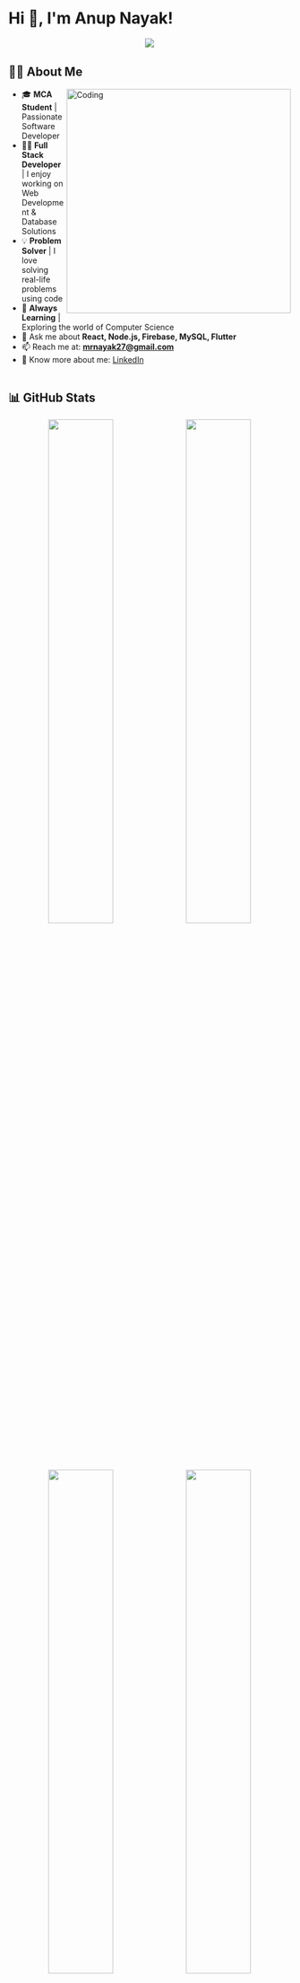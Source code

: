# Hi 👋, I'm Anup Nayak!

<div align="center">
  <img src="https://readme-typing-svg.demolab.com/?lines=I'm+a+MCA+Student;Learning+and+Exploring+Computer+Science;I+love+solving+real+life+problems+using+code;Full+Stack+Web+Developer;Let's+build+something+awesome!&font=Fira%20Code&center=true&width=600&height=50&color=667eea&vCenter=true&pause=1000&size=22" />
</div>

<img width="100%" height="2" src="https://github.com/user-attachments/assets/74038dd8-e0e4-4a5b-a7c2-198df1a86135">

## 👨‍💻 About Me

<img align="right" alt="Coding" width="400" src="https://user-images.githubusercontent.com/74038190/229223263-cf2e4b07-2615-4f87-9c38-e37600f8381a.gif">

- 🎓 **MCA Student** | Passionate Software Developer  
- 👨‍💻 **Full Stack Developer** | I enjoy working on Web Development & Database Solutions  
- 💡 **Problem Solver** | I love solving real-life problems using code  
- 🚀 **Always Learning** | Exploring the world of Computer Science  
- 💬 Ask me about **React, Node.js, Firebase, MySQL, Flutter**  
- 📫 Reach me at: **mrnayak27@gmail.com**  
- 📄 Know more about me: [LinkedIn](https://www.linkedin.com/in/anup-nayak-05651b25b/)

<img width="100%" height="2" src="https://github.com/user-attachments/assets/74038dd8-e0e4-4a5b-a7c2-198df1a86135">

## 📊 GitHub Stats

<div align="center">
  <img src="https://github-readme-stats.vercel.app/api?username=mrnayak25&show_icons=true&theme=tokyonight&hide_border=true&bg_color=0d1117&title_color=667eea&icon_color=667eea&text_color=ffffff" width="48%"/>
  <img src="https://github-readme-streak-stats.herokuapp.com/?user=mrnayak25&theme=tokyonight&hide_border=true&background=0d1117&stroke=667eea&ring=667eea&fire=667eea&currStreakLabel=667eea" width="48%"/>
</div>

<div align="center">
  <img src="https://github-readme-stats.vercel.app/api/top-langs/?username=mrnayak25&layout=compact&theme=tokyonight&hide_border=true&bg_color=0d1117&title_color=667eea&text_color=ffffff" width="48%" />
  <img src="https://github-readme-activity-graph.vercel.app/graph?username=mrnayak25&theme=tokyo-night&hide_border=true&bg_color=0d1117&color=667eea&line=667eea&point=ffffff" width="48%"/>
</div>

<div align="center">
  <img src="https://github-profile-summary-cards.vercel.app/api/cards/profile-details?username=mrnayak25&theme=tokyonight" width="80%"/>
</div>

<img width="100%" height="2" src="https://github.com/user-attachments/assets/74038dd8-e0e4-4a5b-a7c2-198df1a86135">

## 🔧 Tech Stack

<div align="center">
  <img src="https://skillicons.dev/icons?i=c,cpp,java,python,flutter,dart,html,css,js,react,nodejs,express,mysql,mongodb,firebase,git,github,figma,linux&perline=10&theme=dark" />
</div>

### 🚀 Languages & Frameworks
<div align="center">
  
![C](https://img.shields.io/badge/C-00599C?style=for-the-badge&logo=c&logoColor=white)
![C++](https://img.shields.io/badge/C%2B%2B-00599C?style=for-the-badge&logo=c%2B%2B&logoColor=white)
![Java](https://img.shields.io/badge/Java-ED8B00?style=for-the-badge&logo=java&logoColor=white)
![Python](https://img.shields.io/badge/Python-3776AB?style=for-the-badge&logo=python&logoColor=white)
![JavaScript](https://img.shields.io/badge/JavaScript-F7DF1E?style=for-the-badge&logo=javascript&logoColor=black)
![Dart](https://img.shields.io/badge/Dart-0175C2?style=for-the-badge&logo=dart&logoColor=white)

![HTML5](https://img.shields.io/badge/HTML5-E34F26?style=for-the-badge&logo=html5&logoColor=white)
![CSS3](https://img.shields.io/badge/CSS3-1572B6?style=for-the-badge&logo=css3&logoColor=white)
![React](https://img.shields.io/badge/React-20232A?style=for-the-badge&logo=react&logoColor=61DAFB)
![Node.js](https://img.shields.io/badge/Node.js-43853D?style=for-the-badge&logo=node.js&logoColor=white)
![Express.js](https://img.shields.io/badge/Express.js-404D59?style=for-the-badge)
![Flutter](https://img.shields.io/badge/Flutter-02569B?style=for-the-badge&logo=flutter&logoColor=white)

</div>

### 🗄️ Databases & Tools
<div align="center">
  
![MySQL](https://img.shields.io/badge/MySQL-00000F?style=for-the-badge&logo=mysql&logoColor=white)
![MongoDB](https://img.shields.io/badge/MongoDB-4EA94B?style=for-the-badge&logo=mongodb&logoColor=white)
![Firebase](https://img.shields.io/badge/Firebase-039BE5?style=for-the-badge&logo=Firebase&logoColor=white)
![Git](https://img.shields.io/badge/Git-F05032?style=for-the-badge&logo=git&logoColor=white)
![GitHub](https://img.shields.io/badge/GitHub-100000?style=for-the-badge&logo=github&logoColor=white)
![Figma](https://img.shields.io/badge/Figma-F24E1E?style=for-the-badge&logo=figma&logoColor=white)
![Linux](https://img.shields.io/badge/Linux-FCC624?style=for-the-badge&logo=linux&logoColor=black)

</div>

<img width="100%" height="2" src="https://github.com/user-attachments/assets/74038dd8-e0e4-4a5b-a7c2-198df1a86135">

## 🔗 Connect with Me

<div align="center">
  
[![LinkedIn](https://img.shields.io/badge/LinkedIn-0077B5?style=for-the-badge&logo=linkedin&logoColor=white)](https://www.linkedin.com/in/anup-nayak-05651b25b/)
[![Gmail](https://img.shields.io/badge/Gmail-D14836?style=for-the-badge&logo=gmail&logoColor=white)](mailto:mrnayak27@gmail.com)
[![GitHub](https://img.shields.io/badge/GitHub-100000?style=for-the-badge&logo=github&logoColor=white)](https://github.com/mrnayak25)

</div>

<img width="100%" height="2" src="https://github.com/user-attachments/assets/74038dd8-e0e4-4a5b-a7c2-198df1a86135">

## 📌 Featured Projects

<div align="center">
  
## 📌 Featured Projects

<div align="center">
  
<a href="https://github.com/svvaap/jobhunt4u">
  <img align="center" src="https://github-readme-stats.vercel.app/api/pin/?username=svvaap&repo=jobhunt4u&theme=tokyonight&hide_border=true&bg_color=0d1117&title_color=667eea&text_color=ffffff&icon_color=667eea" />
</a>
<a href="https://github.com/mrnayak25/carrer_nest">
  <img align="center" src="https://github-readme-stats.vercel.app/api/pin/?username=mrnayuk25&repo=carrer_nest&theme=tokyonight&hide_border=true&bg_color=0d1117&title_color=667eea&text_color=ffffff&icon_color=667eea" />
</a>

</div>

### 🚀 Project Highlights

<table align="center">
<tr>
<td width="50%">

**🔍 JobHunt4U**
- Modern job search platform
- Built with React & Node.js
- Features job listings & tracking
- Employer dashboard included
- MongoDB database integration

</td>
<td width="50%">

**🏢 Career Nest**  
- Career guidance platform
- Flutter & Firebase powered
- Video calls & mentorship
- Progress tracking system
- MySQL database backend

</td>
</tr>
</table>

<img width="100%" height="2" src="https://github.com/user-attachments/assets/74038dd8-e0e4-4a5b-a7c2-198df1a86135">

## 🏆 GitHub Achievements

<div align="center">
  <img src="https://github-profile-trophy.vercel.app/?username=mrnayak25&theme=tokyonight&no-frame=true&no-bg=true&row=1&column=6" width="100%"/>
</div>

<img width="100%" height="2" src="https://github.com/user-attachments/assets/74038dd8-e0e4-4a5b-a7c2-198df1a86135">

## 📈 Contribution Activity

<div align="center">
  <img src="https://github-readme-activity-graph.vercel.app/graph?username=mrnayak25&custom_title=Anup's%20GitHub%20Activity%20Graph&bg_color=0d1117&color=667eea&line=667eea&point=ffffff&area_color=667eea&title_color=ffffff&area=true" width="100%"/>
</div>

<img width="100%" height="2" src="https://github.com/user-attachments/assets/74038dd8-e0e4-4a5b-a7c2-198df1a86135">

## 💡 Dev Philosophy

<div align="center">
  
> *"The most effective debugging tool is careful thought, coupled with judiciously placed print statements."*  
> **– Brian Kernighan**

</div>

<div align="center">
  <img src="https://quotes-github-readme.vercel.app/api?type=horizontal&theme=tokyonight&border=true" />
</div>

<img width="100%" height="2" src="https://github.com/user-attachments/assets/74038dd8-e0e4-4a5b-a7c2-198df1a86135">

## 🎯 Current Focus

<div align="center">

```javascript
const anup = {
    currentFocus: "Full Stack Development",
    learning: ["React Native", "Docker", "GraphQL"],
    goals: ["Contribute to Open Source", "Build SaaS Products"],
    funFact: "I debug with console.log() and I'm proud of it! 😄"
};
```

</div>

<img width="100%" height="2" src="https://github.com/user-attachments/assets/74038dd8-e0e4-4a5b-a7c2-198df1a86135">

## 📊 Weekly Development Breakdown

```text
JavaScript   12 hrs 30 mins  ████████████░░░░░░░░░░░░░   48.2%
React        6 hrs 15 mins   ██████░░░░░░░░░░░░░░░░░░░   24.1%
Node.js      3 hrs 45 mins   ███░░░░░░░░░░░░░░░░░░░░░░   14.5%
Flutter      2 hrs 10 mins   ██░░░░░░░░░░░░░░░░░░░░░░░    8.4%
Other        1 hr 15 mins    █░░░░░░░░░░░░░░░░░░░░░░░░    4.8%
```

<img width="100%" height="2" src="https://github.com/user-attachments/assets/74038dd8-e0e4-4a5b-a7c2-198df1a86135">

## 🎨 GitHub Metrics

<div align="center">
  <img src="https://metrics.lecoq.io/mrnayak25?template=classic&config.timezone=Asia%2FKolkata" />
</div>

<img width="100%" height="2" src="https://github.com/user-attachments/assets/74038dd8-e0e4-4a5b-a7c2-198df1a86135">

## 🐍 Contribution Graph

<div align="center">
  <img src="https://github.com/mrnayak25/mrnayak25/blob/output/github-contribution-grid-snake-dark.svg" alt="snake animation" />
</div>

<img width="100%" height="2" src="https://github.com/user-attachments/assets/74038dd8-e0e4-4a5b-a7c2-198df1a86135">

## 💫 Random Dev Fact

<div align="center">
  <img src="https://readme-jokes.vercel.app/api?hideBorder&theme=tokyonight" alt="Jokes Card" />
</div>

<img width="100%" height="2" src="https://github.com/user-attachments/assets/74038dd8-e0e4-4a5b-a7c2-198df1a86135">

## 🎵 Currently Listening To

<div align="center">
  
[![Spotify](https://novatorem-mrnayak25.vercel.app/api/spotify)](https://open.spotify.com/user/31k6w3kx5km6qt4z5qsjh3tae7yi)

</div>

<img width="100%" height="2" src="https://github.com/user-attachments/assets/74038dd8-e0e4-4a5b-a7c2-198df1a86135">

<div align="center">
  
### 💝 Thanks for visiting my profile!

<img src="https://media.giphy.com/media/LnQjpWaON8nhr21vNW/giphy.gif" width="60"> <em><b>I love connecting with different people</b> so if you want to say <b>hi, I'll be happy to meet you more!</b> 😊</em>

---

⭐️ From [Anup Nayak](https://github.com/mrnayak25) | Made with ❤️ and lots of ☕

</div>

<div align="center">
  <img src="https://capsule-render.vercel.app/api?type=waving&color=gradient&height=100&section=footer"/>
</div>
